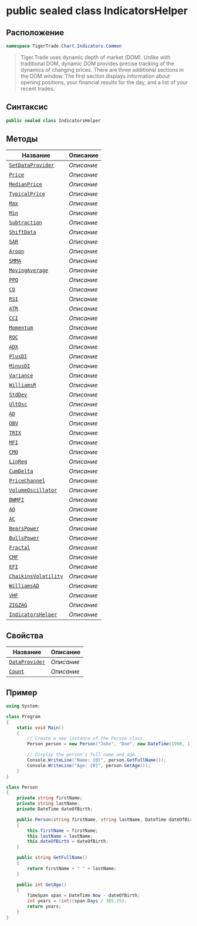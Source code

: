 
# public sealed class IndicatorsHelper
## Расположение
```csharp
namespace TigerTrade.Chart.Indicators.Common
```



> Tiger.Trade uses dynamic depth of market (DOM). Unlike with traditional DOM, dynamic DOM provides precise tracking of the dynamics of changing prices. There are three additional sections in the DOM window. The first section displays information about opening positions, your financial results for the day, and a list of your recent trades.

## Синтаксис
```csharp
public sealed class IndicatorsHelper
```


## Методы
| Название | Описание |
| --- | --- |
| [`SetDataProvider`](./IndicatorsHelper.cs/metody/SetDataProvider.md) | *Описание* |
| [`Price`](./IndicatorsHelper.cs/metody/Price.md) | *Описание* |
| [`MedianPrice`](./IndicatorsHelper.cs/metody/MedianPrice.md) | *Описание* |
| [`TypicalPrice`](./IndicatorsHelper.cs/metody/TypicalPrice.md) | *Описание* |
| [`Max`](./IndicatorsHelper.cs/metody/Max.md) | *Описание* |
| [`Min`](./IndicatorsHelper.cs/metody/Min.md) | *Описание* |
| [`Subtraction`](./IndicatorsHelper.cs/metody/Subtraction.md) | *Описание* |
| [`ShiftData`](./IndicatorsHelper.cs/metody/ShiftData.md) | *Описание* |
| [`SAR`](./IndicatorsHelper.cs/metody/SAR.md) | *Описание* |
| [`Aroon`](./IndicatorsHelper.cs/metody/Aroon.md) | *Описание* |
| [`SMMA`](./IndicatorsHelper.cs/metody/SMMA.md) | *Описание* |
| [`MovingAverage`](./IndicatorsHelper.cs/metody/MovingAverage.md) | *Описание* |
| [`PPO`](./IndicatorsHelper.cs/metody/PPO.md) | *Описание* |
| [`CO`](./IndicatorsHelper.cs/metody/CO.md) | *Описание* |
| [`RSI`](./IndicatorsHelper.cs/metody/RSI.md) | *Описание* |
| [`ATR`](./IndicatorsHelper.cs/metody/ATR.md) | *Описание* |
| [`CCI`](./IndicatorsHelper.cs/metody/CCI.md) | *Описание* |
| [`Momentum`](./IndicatorsHelper.cs/metody/Momentum.md) | *Описание* |
| [`ROC`](./IndicatorsHelper.cs/metody/ROC.md) | *Описание* |
| [`ADX`](./IndicatorsHelper.cs/metody/ADX.md) | *Описание* |
| [`PlusDI`](./IndicatorsHelper.cs/metody/PlusDI.md) | *Описание* |
| [`MinusDI`](./IndicatorsHelper.cs/metody/MinusDI.md) | *Описание* |
| [`Variance`](./IndicatorsHelper.cs/metody/Variance.md) | *Описание* |
| [`WilliamsR`](./IndicatorsHelper.cs/metody/WilliamsR.md) | *Описание* |
| [`StdDev`](./IndicatorsHelper.cs/metody/StdDev.md) | *Описание* |
| [`UltOsc`](./IndicatorsHelper.cs/metody/UltOsc.md) | *Описание* |
| [`AD`](./IndicatorsHelper.cs/metody/AD.md) | *Описание* |
| [`OBV`](./IndicatorsHelper.cs/metody/OBV.md) | *Описание* |
| [`TRIX`](./IndicatorsHelper.cs/metody/TRIX.md) | *Описание* |
| [`MFI`](./IndicatorsHelper.cs/metody/MFI.md) | *Описание* |
| [`CMO`](./IndicatorsHelper.cs/metody/CMO.md) | *Описание* |
| [`LinReg`](./IndicatorsHelper.cs/metody/LinReg.md) | *Описание* |
| [`CumDelta`](./IndicatorsHelper.cs/metody/CumDelta.md) | *Описание* |
| [`PriceChannel`](./IndicatorsHelper.cs/metody/PriceChannel.md) | *Описание* |
| [`VolumeOscillator`](./IndicatorsHelper.cs/metody/VolumeOscillator.md) | *Описание* |
| [`BWMFI`](./IndicatorsHelper.cs/metody/BWMFI.md) | *Описание* |
| [`AO`](./IndicatorsHelper.cs/metody/AO.md) | *Описание* |
| [`AC`](./IndicatorsHelper.cs/metody/AC.md) | *Описание* |
| [`BearsPower`](./IndicatorsHelper.cs/metody/BearsPower.md) | *Описание* |
| [`BullsPower`](./IndicatorsHelper.cs/metody/BullsPower.md) | *Описание* |
| [`Fractal`](./IndicatorsHelper.cs/metody/Fractal.md) | *Описание* |
| [`CMF`](./IndicatorsHelper.cs/metody/CMF.md) | *Описание* |
| [`EFI`](./IndicatorsHelper.cs/metody/EFI.md) | *Описание* |
| [`ChaikinsVolatility`](./IndicatorsHelper.cs/metody/ChaikinsVolatility.md) | *Описание* |
| [`WilliamsAD`](./IndicatorsHelper.cs/metody/WilliamsAD.md) | *Описание* |
| [`VHF`](./IndicatorsHelper.cs/metody/VHF.md) | *Описание* |
| [`ZIGZAG`](./IndicatorsHelper.cs/metody/ZIGZAG.md) | *Описание* |
| [`IndicatorsHelper`](./IndicatorsHelper.cs/metody/IndicatorsHelper.md) | *Описание* |

## Свойства
| Название | Описание |
| --- | --- |
| [`DataProvider`](./IndicatorsHelper.cs/svoistva/DataProvider.md) | *Описание* |
| [`Count`](./IndicatorsHelper.cs/svoistva/Count.md) | *Описание* |


## Пример
```csharp
using System;

class Program
{
    static void Main()
    {
        // Create a new instance of the Person class.
        Person person = new Person("John", "Doe", new DateTime(1990, 1, 1));

        // Display the person's full name and age.
        Console.WriteLine("Name: {0}", person.GetFullName());
        Console.WriteLine("Age: {0}", person.GetAge());
    }
}

class Person
{
    private string firstName;
    private string lastName;
    private DateTime dateOfBirth;

    public Person(string firstName, string lastName, DateTime dateOfBirth)
    {
        this.firstName = firstName;
        this.lastName = lastName;
        this.dateOfBirth = dateOfBirth;
    }

    public string GetFullName()
    {
        return firstName + " " + lastName;
    }

    public int GetAge()
    {
        TimeSpan span = DateTime.Now - dateOfBirth;
        int years = (int)(span.Days / 365.25);
        return years;
    }
}
```

